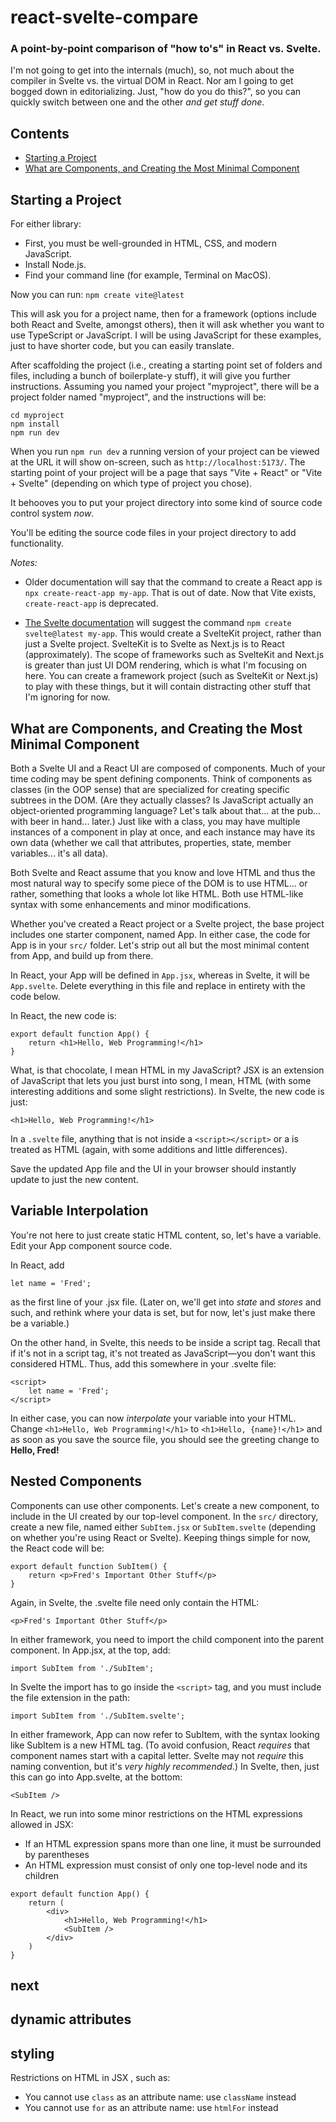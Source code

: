 # react-svelte-compare

### A point-by-point comparison of "how to's" in React vs. Svelte.

I'm not going to get into the internals (much), so, not much about the compiler in Svelte vs. the virtual DOM in React.
Nor am I going to get bogged down in editorializing. Just, "how do you do this?", so you can quickly switch between one and
the other _and get stuff done_.

## Contents

* [Starting a Project](#starting-a-project)
* [What are Components, and Creating the Most Minimal Component](#what-are-components-and-creating-the-most-minimal-component)

## Starting a Project

For either library:
* First, you must be well-grounded in HTML, CSS, and modern JavaScript.
* Install Node.js.
* Find your command line (for example, Terminal on MacOS).

Now you can run:
`npm create vite@latest`

This will ask you for a project name, then for a framework (options include both React and Svelte, amongst others), then it will ask whether you want to use TypeScript or JavaScript. I will be using JavaScript for these examples, just to have
shorter code, but you can easily translate.

After scaffolding the project (i.e., creating a starting point set of folders and files, including a bunch of 
boilerplate-y stuff), it will give you further instructions. Assuming you named your project "myproject", there will be
a project folder named "myproject", and the instructions will be:

```
cd myproject
npm install
npm run dev
```
When you run `npm run dev` a running version of your project can be viewed at the URL it will show on-screen, such as
`http://localhost:5173/`. The starting point of your project will be a page that says "Vite + React" or "Vite + Svelte"
(depending on which type of project you chose).

It behooves you to put your project directory into some kind of source code control system _now_.

You'll be editing the source code files in your project directory to add functionality.

_Notes:_ 

* Older documentation will say that the command to create a React app is `npx create-react-app my-app`. That is out
of date. Now that Vite exists, `create-react-app` is deprecated.

* [The Svelte documentation](https://kit.svelte.dev/docs/creating-a-project) will suggest the command `npm create svelte@latest my-app`. This would create a SvelteKit project, rather than just a Svelte project. SvelteKit is to Svelte as Next.js is to React (approximately). The scope of frameworks such as SvelteKit and Next.js is greater than just UI DOM rendering, which is what I'm focusing on here. You can create a framework project (such as SvelteKit or Next.js) to play with these things, but it will contain distracting other stuff that I'm ignoring for now.

## What are Components, and Creating the Most Minimal Component

Both a Svelte UI and a React UI are composed of components. Much of your time coding may be spent defining components. 
Think of components as classes (in the OOP sense) that are specialized for creating specific subtrees in the DOM. (Are they
actually classes? Is JavaScript actually an object-oriented programming language? Let's talk about that... at the pub...
with beer in hand... later.) Just like with a class, you may have multiple instances of a component in play at once, and 
each instance may have its own data (whether we call that attributes, properties, state, member variables... it's all data).

Both Svelte and React assume that you know and love HTML and thus the most natural way to specify some piece of the DOM
is to use HTML... or rather, something that looks a whole lot like HTML. Both use HTML-like syntax with some enhancements
and minor modifications. 

Whether you've created a React project or a Svelte project, the base project includes one starter component, named App.
In either case, the code for App is in your `src/` folder. Let's strip out all but the most minimal content from App, and
build up from there.

In React, your App will be defined in `App.jsx`, whereas in Svelte, it will be `App.svelte`. Delete everything in this file and replace in entirety with the code below.

In React, the new code is:
```
export default function App() {
    return <h1>Hello, Web Programming!</h1>
}
```
What, is that chocolate, I mean HTML in my JavaScript? JSX is an extension of JavaScript that lets you just burst into song,
I mean, HTML (with some interesting additions and some slight restrictions).
In Svelte, the new code is just:
```
<h1>Hello, Web Programming!</h1>
```
In a `.svelte` file, anything that is not inside a `<script></script>` or a <style></style> is treated as HTML (again,
with some additions and little differences).

Save the updated App file and the UI in your browser should instantly update to just the new content.

## Variable Interpolation

You're not here to just create static HTML content, so, let's have a variable. Edit your App component source code.

In React, add
```
let name = 'Fred';
```
as the first line of your .jsx file. (Later on, we'll get into _state_ and _stores_ and such, and rethink where your data
is set, but for now, let's just make there be a variable.)

On the other hand, in Svelte, this needs to be inside a script tag. Recall that if it's not in a script tag, it's not 
treated as JavaScript&mdash;you don't want this considered HTML. Thus, add this somewhere in your .svelte file:
```
<script>
    let name = 'Fred';
</script>
```

In either case, you can now _interpolate_ your variable into your HTML. Change `<h1>Hello, Web Programming!</h1>` to `<h1>Hello, {name}!</h1>` and as soon as you save the source file, you should see the greeting change to __Hello, Fred!__

## Nested Components

Components can use other components. Let's create a new component, to include in the UI created by our top-level 
component. In the `src/` directory, create a new file, named either `SubItem.jsx` or `SubItem.svelte` (depending on 
whether you're using React or Svelte). Keeping things simple for now, the React code will be:
```
export default function SubItem() {
    return <p>Fred's Important Other Stuff</p>
}
```
Again, in Svelte, the .svelte file need only contain the HTML:
```
<p>Fred's Important Other Stuff</p>
```

In either framework, you need to import the child component into the parent component. In App.jsx, at the top, add:
```
import SubItem from './SubItem';
```

In Svelte the import has to go inside the `<script>` tag, and you must include the file extension in the path:
```
import SubItem from './SubItem.svelte';
```

In either framework, App can now refer to SubItem, with the syntax looking like SubItem is a new HTML tag. 
(To avoid confusion, React _requires_ that component names start with a capital letter. Svelte may not _require_ this
naming convention, but it's _very highly recommended_.)
In Svelte, then, just this can go into App.svelte, at the bottom:
```
<SubItem />
```

In React, we run into some minor restrictions on the HTML expressions allowed in JSX:
* If an HTML expression spans more than one line, it must be surrounded by parentheses
* An HTML expression must consist of only one top-level node and its children
```
export default function App() {
    return (
        <div>
            <h1>Hello, Web Programming!</h1>
            <SubItem />
        </div>
    )
}
```


## next

## dynamic attributes

## styling

Restrictions on HTML in JSX
, such as:
* You cannot use `class` as an attribute name: use `className` instead
* You cannot use `for` as an attribute name: use `htmlFor` instead
